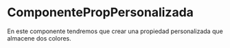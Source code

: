 # ComponentePropPersonalizada
En este componente tendremos que crear una propiedad personalizada que almacene dos colores.

